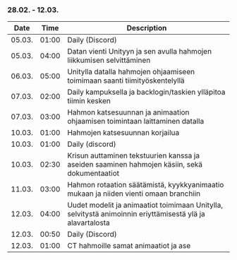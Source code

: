 ### 28.02. - 12.03.

| Date   | Time  | Description     |
| ------ | ----- | --------------- |
| 05.03. | 01:00 | Daily (Discord) |
| 05.03. | 04:00 | Datan vienti Unityyn ja sen avulla hahmojen liikkumisen selvittäminen |
| 06.03. | 05:00 | Unitylla datalla hahmojen ohjaamiseen toimimaan saanti tiimityöskentelyllä |
| 07.03. | 02:00 | Daily kampuksella ja backlogin/taskien ylläpitoa tiimin kesken |
| 07.03. | 03:00 | Hahmon katsesuunnan ja animaation ohjaamisen toimintaan laittaminen datalla |
| 10.03. | 01:00 | Hahmojen katsesuunnan korjailua |
| 10.03. | 01:00 | Daily (discord) |
| 10.03. | 02:30 | Krisun auttaminen tekstuurien kanssa ja aseiden saaminen hahmojen käsiin, sekä dokumentaatiot |
| 11.03. | 03:00 | Hahmon rotaation säätämistä, kyykkyanimaatio mukaan ja niiden vienti omaan branchiin |
| 12.03. | 04:00 | Uudet modelit ja animaatiot toimimaan Unitylla, selvitystä animoinnin eriyttämisestä ylä ja alavartalosta |
| 12.03. | 00:50 | Daily (Discord) |
| 12.03. | 01:00 | CT hahmoille samat animaatiot ja ase |

